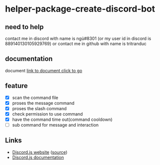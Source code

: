 # helper-package-create-discord-bot

## **need to help**

contact me in discord with name is ngủ#8301 (or my user id in discord is 889140130105929769) or contact me in github with name is tritranduc

## **documentation**

document [link to document click to go](./document/main.md)

## **feature**

- [x] scan the command file
- [x] proses the message command
- [x] proses the slash command
- [x] check permission to use command
- [x] have the command time out(command cooldown)
- [ ] sub command for message and interaction

## **Links**

- [Discord.js website](https://discord.js.org/) ([source](https://github.com/discordjs/website))
- [Discord.js documentation](https://discord.js.org/#/docs)

